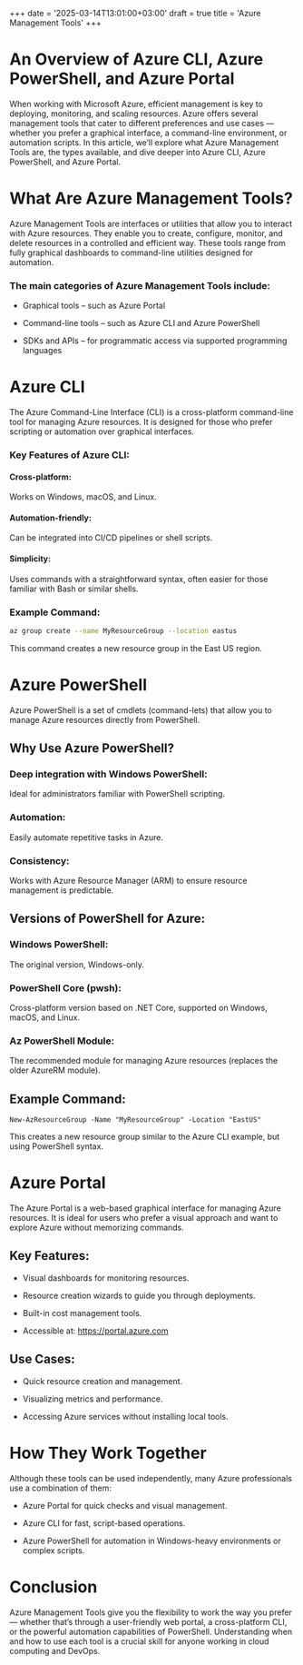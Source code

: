 +++
date = '2025-03-14T13:01:00+03:00'
draft = true
title = 'Azure Management Tools'
+++

# An Overview of Azure CLI, Azure PowerShell, and Azure Portal

When working with Microsoft Azure, efficient management is key to deploying, monitoring, and scaling resources. Azure offers several management tools that cater to different preferences and use cases — whether you prefer a graphical interface, a command-line environment, or automation scripts. In this article, we’ll explore what Azure Management Tools are, the types available, and dive deeper into Azure CLI, Azure PowerShell, and Azure Portal.

# What Are Azure Management Tools?

Azure Management Tools are interfaces or utilities that allow you to interact with Azure resources. They enable you to create, configure, monitor, and delete resources in a controlled and efficient way. These tools range from fully graphical dashboards to command-line utilities designed for automation.

### The main categories of Azure Management Tools include:

- Graphical tools – such as Azure Portal

- Command-line tools – such as Azure CLI and Azure PowerShell

- SDKs and APIs – for programmatic access via supported programming languages

# Azure CLI

The Azure Command-Line Interface (CLI) is a cross-platform command-line tool for managing Azure resources. It is designed for those who prefer scripting or automation over graphical interfaces.

### Key Features of Azure CLI:

#### Cross-platform:

Works on Windows, macOS, and Linux.

#### Automation-friendly:

Can be integrated into CI/CD pipelines or shell scripts.

#### Simplicity:

Uses commands with a straightforward syntax, often easier for those familiar with Bash or similar shells.

### Example Command:

```bash
az group create --name MyResourceGroup --location eastus
```

This command creates a new resource group in the East US region.

# Azure PowerShell

Azure PowerShell is a set of cmdlets (command-lets) that allow you to manage Azure resources directly from PowerShell.

## Why Use Azure PowerShell?

### Deep integration with Windows PowerShell:

Ideal for administrators familiar with PowerShell scripting.

### Automation:

Easily automate repetitive tasks in Azure.

### Consistency:

Works with Azure Resource Manager (ARM) to ensure resource management is predictable.

## Versions of PowerShell for Azure:

### Windows PowerShell:

The original version, Windows-only.

### PowerShell Core (pwsh):

Cross-platform version based on .NET Core, supported on Windows, macOS, and Linux.

### Az PowerShell Module:

The recommended module for managing Azure resources (replaces the older AzureRM module).

## Example Command:

`New-AzResourceGroup -Name "MyResourceGroup" -Location "EastUS"`

This creates a new resource group similar to the Azure CLI example, but using PowerShell syntax.

# Azure Portal

The Azure Portal is a web-based graphical interface for managing Azure resources. It is ideal for users who prefer a visual approach and want to explore Azure without memorizing commands.

## Key Features:

- Visual dashboards for monitoring resources.

- Resource creation wizards to guide you through deployments.

- Built-in cost management tools.

- Accessible at: https://portal.azure.com

## Use Cases:

- Quick resource creation and management.

- Visualizing metrics and performance.

- Accessing Azure services without installing local tools.

# How They Work Together

Although these tools can be used independently, many Azure professionals use a combination of them:

- Azure Portal for quick checks and visual management.

- Azure CLI for fast, script-based operations.

- Azure PowerShell for automation in Windows-heavy environments or complex scripts.

# Conclusion

Azure Management Tools give you the flexibility to work the way you prefer — whether that’s through a user-friendly web portal, a cross-platform CLI, or the powerful automation capabilities of PowerShell. Understanding when and how to use each tool is a crucial skill for anyone working in cloud computing and DevOps.
